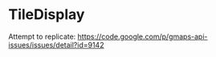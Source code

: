 # TileDisplay
Attempt to replicate: https://code.google.com/p/gmaps-api-issues/issues/detail?id=9142
